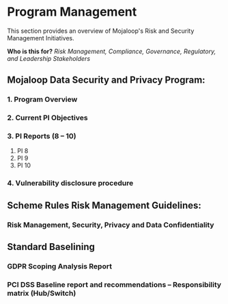 # Program Management

This section provides an overview of Mojaloop's Risk and Security Management Initiatives.

**Who is this for?**
*Risk Management, Compliance, Governance, Regulatory, and Leadership Stakeholders*

## Mojaloop Data Security and Privacy Program:
### 1. Program Overview

### 2. Current PI Objectives
### 3. PI Reports (8 – 10)

1. PI 8
1. PI 9
1. PI 10

### 4. Vulnerability disclosure procedure

## Scheme Rules Risk Management Guidelines:
### Risk Management, Security, Privacy and Data Confidentiality

## Standard Baselining

### GDPR Scoping Analysis Report
### PCI DSS Baseline report and recommendations – Responsibility matrix (Hub/Switch)
